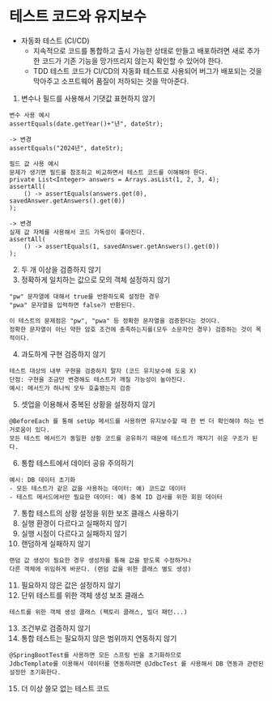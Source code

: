 # 테스트 코드와 유지보수
- 자동화 테스트 (CI/CD)
  - 지속적으로 코드를 통합하고 출시 가능한 상태로 만들고 배포하려면 새로 추가한 코드가 기존 기능을 망가뜨리지 않는지 확인할 수 있어야 한다.
  - TDD 테스트 코드가 CI/CD의 자동화 테스트로 사용되어 버그가 배포되는 것을 막아주고 소프트웨어 품질이 저하되는 것을 막아준다.

1. 변수나 필드를 사용해서 기댓값 표현하지 않기
```text
변수 사용 예시
assertEquals(date.getYear()+"년", dateStr);

-> 변경
assertEquals("2024년", dateStr);

필드 값 사용 예시
문제가 생기면 필드를 참조하고 비교하면서 테스트 코드를 이해해야 한다.
private List<Integer> answers = Arrays.asList(1, 2, 3, 4);
assertAll(
    () -> assertEquals(answers.get(0), savedAnswer.getAnswers().get(0))
);

-> 변경
실제 값 자체를 사용해서 코드 가독성이 좋아진다.
assertAll(
    () -> assertEquals(1, savedAnswer.getAnswers().get(0))
);
```
2. 두 개 이상을 검증하지 않기
3. 정확하게 일치하는 값으로 모의 객체 설정하지 않기
```text
"pw" 문자열에 대해서 true를 반환하도록 설정한 경우
"pwa" 문자열을 입력하면 false가 반환된다.

이 테스트의 문제점은 "pw", "pwa" 등 정확한 문자열을 검증한다는 것이다.
정확한 문자열이 아닌 약한 암호 조건에 충족하는지를(모두 소문자인 경우) 검증하는 것이 목적이다.
```
4. 과도하게 구현 검증하지 않기
```text
테스트 대상의 내부 구현을 검증하지 말자 (코드 유지보수에 도움 X)
단점: 구현을 조금만 변경해도 테스트가 깨질 가능성이 높아진다.
예시: 메서드가 하나씩 모두 호출됐는지 검증
```
5. 셋업을 이용해서 중복된 상황을 설정하지 않기
```text
@BeforeEach 를 통해 setUp 메서드를 사용하면 유지보수할 때 한 번 더 확인해야 하는 번거로움이 있다.
모든 테스트 메서드가 동일한 상황 코드를 공유하기 때문에 테스트가 깨지기 쉬운 구조가 된다. 
```
6. 통합 테스트에서 데이터 공유 주의하기
```text
예시: DB 데이터 초기화
- 모든 테스트가 같은 값을 사용하는 데이터: 예) 코드값 데이터
- 테스트 메서드에서만 필요한 데이터: 예) 중복 ID 검사를 위한 회원 데이터
```
7. 통합 테스트의 상황 설정을 위한 보조 클래스 사용하기
8. 실행 환경이 다르다고 실패하지 않기
9. 실행 시점이 다르다고 실패하지 않기
10. 랜덤하게 실패하지 않기
```text
랜덤 값 생성이 필요한 경우 생성자를 통해 값을 받도록 수정하거나
다른 객체에 위임하게 바꾼다. (랜덤 값을 위한 클래스 별도 생성)
```
11. 필요하지 않은 값은 설정하지 않기
12. 단위 테스트를 위한 객체 생성 보조 클래스
```text
테스트를 위한 객체 생성 클래스 (팩토리 클래스, 빌더 패턴...)
```
13. 조건부로 검증하지 않기
14. 통합 테스트는 필요하지 않은 범위까지 연동하지 않기
```text
@SpringBootTest를 사용하면 모든 스프링 빈을 초기화하므로 
JdbcTemplate를 이용해서 데이터를 연동하려면 @JdbcTest 를 사용해서 DB 연동과 관련된 설정만 초기화한다. 
```
15. 더 이상 쓸모 없는 테스트 코드